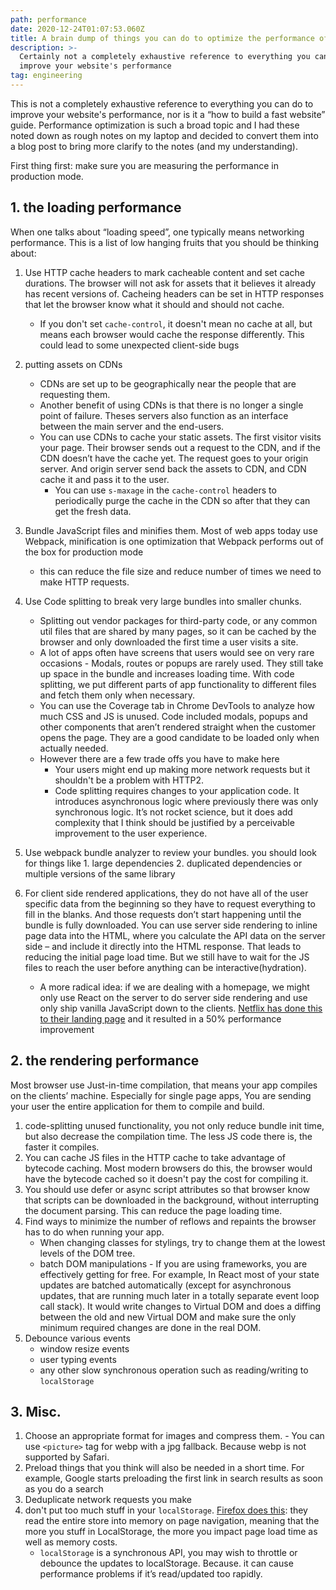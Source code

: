 ```yaml
---
path: performance
date: 2020-12-24T01:07:53.060Z
title: A brain dump of things you can do to optimize the performance of your website
description: >-
  Certainly not a completely exhaustive reference to everything you can do to
  improve your website's performance
tag: engineering
---
```


This is not a completely exhaustive reference to everything you can do to improve your website's performance, nor is it a “how to build a fast website” guide. Performance optimization is such a broad topic and I had these noted down as rough notes on my laptop and decided to convert them into a blog post to bring more clarify to the notes (and my understanding).

<div class='tip tip-left'>
<p>
First thing first: make sure you are measuring the performance in production mode.
</p>
</div>

## 1. the loading performance

When one talks about “loading speed”, one typically means networking performance. This is a list of low hanging fruits that you should be thinking about:

1. Use HTTP cache headers to mark cacheable content and set cache durations. The browser will not ask for assets that it believes it already has recent versions of. Cacheing headers can be set in HTTP responses that let the browser know what it should and should not cache.
   - If you don't set `cache-control`, it doesn't mean no cache at all, but means each browser would cache the response differently. This could lead to some unexpected client-side bugs
2. putting assets on CDNs

   - CDNs are set up to be geographically near the people that are requesting them.
   - Another benefit of using CDNs is that there is no longer a single point of failure. Theses servers also function as an interface between the main server and the end-users.
   - You can use CDNs to cache your static assets. The first visitor visits your page. Their browser sends out a request to the CDN, and if the CDN doesn’t have the cache yet. The request goes to your origin server. And origin server send back the assets to CDN, and CDN cache it and pass it to the user.
     - You can use `s-maxage` in the `cache-control` headers to periodically purge the cache in the CDN so after that they can get the fresh data.

3. Bundle JavaScript files and minifies them. Most of web apps today use Webpack, minification is one optimization that Webpack performs out of the box for production mode
   - this can reduce the file size and reduce number of times we need to make HTTP requests.
4. Use Code splitting to break very large bundles into smaller chunks.
   - Splitting out vendor packages for third-party code, or any common util files that are shared by many pages, so it can be cached by the browser and only downloaded the first time a user visits a site.
   - A lot of apps often have screens that users would see on very rare occasions - Modals, routes or popups are rarely used. They still take up space in the bundle and increases loading time. With code splitting, we put different parts of app functionality to different files and fetch them only when necessary.
   - You can use the Coverage tab in Chrome DevTools to analyze how much CSS and JS is unused. Code included modals, popups and other components that aren’t rendered straight when the customer opens the page. They are a good candidate to be loaded only when actually needed.
   - However there are a few trade offs you have to make here
     - Your users might end up making more network requests but it shouldn't be a problem with HTTP2.
     - Code splitting requires changes to your application code. It introduces asynchronous logic where previously there was only synchronous logic. It’s not rocket science, but it does add complexity that I think should be justified by a perceivable improvement to the user experience.
5. Use webpack bundle analyzer to review your bundles. you should look for things like 1. large dependencies 2. duplicated dependencies or multiple versions of the same library
6. For client side rendered applications, they do not have all of the user specific data from the beginning so they have to request everything to fill in the blanks. And those requests don’t start happening until the bundle is fully downloaded. You can use server side rendering to inline page data into the HTML, where you calculate the API data on the server side – and include it directly into the HTML response. That leads to reducing the initial page load time. But we still have to wait for the JS files to reach the user before anything can be interactive(hydration).
   - A more radical idea: if we are dealing with a homepage, we might only use React on the server to do server side rendering and use only ship vanilla JavaScript down to the clients. <a href="https://twitter.com/netflixuie/status/923374215041912833?lang=en">Netflix has done this to their landing page</a> and it resulted in a 50% performance improvement

## 2. the rendering performance

Most browser use Just-in-time compilation, that means your app compiles on the clients’ machine. Especially for single page apps, You are sending your user the entire application for them to compile and build.

1. code-splitting unused functionality, you not only reduce bundle init time, but also decrease the compilation time. The less JS code there is, the faster it compiles.
2. You can cache JS files in the HTTP cache to take advantage of bytecode caching. Most modern browsers do this, the browser would have the bytecode cached so it doesn't pay the cost for compiling it.
3. You should use defer or async script attributes so that browser know that scripts can be downloaded in the background, without interrupting the document parsing. This can reduce the page loading time.
4. Find ways to minimize the number of reflows and repaints the browser has to do when running your app.
   - When changing classes for stylings, try to change them at the lowest levels of the DOM tree.
   - batch DOM manipulations - If you are using frameworks, you are effectively getting for free. For example, In React most of your state updates are batched automatically (except for asynchronous updates, that are running much later in a totally separate event loop call stack). It would write changes to Virtual DOM and does a diffing between the old and new Virtual DOM and make sure the only minimum required changes are done in the real DOM.
5. Debounce various events
   - window resize events
   - user typing events
   - any other slow synchronous operation such as reading/writing to `localStorage`

## 3. Misc.

1. Choose an appropriate format for images and compress them. - You can use `<picture>` tag for webp with a jpg fallback. Because webp is not supported by Safari.
2. Preload things that you think will also be needed in a short time. For example, Google starts preloading the first link in search results as soon as you do a search
3. Deduplicate network requests you make
4. don't put too much stuff in your `localStorage`. <a href='https://www.janbambas.cz/new-faster-localstorage-in-firefox-21/'>Firefox does this</a>: they read the entire store into memory on page navigation, meaning that the more you stuff in LocalStorage, the more you impact page load time as well as memory costs.
   - `localStorage` is a synchronous API, you may wish to throttle or debounce the updates to localStorage. Because. it can cause performance problems if it’s read/updated too rapidly.
